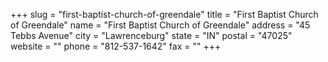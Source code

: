 +++
slug = "first-baptist-church-of-greendale"
title = "First Baptist Church of Greendale"
name = "First Baptist Church of Greendale"
address = "45 Tebbs Avenue"
city = "Lawrenceburg"
state = "IN"
postal = "47025"
website = ""
phone = "812-537-1642"
fax = ""
+++
